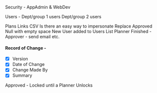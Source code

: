Security - AppAdmin & WebDev

Users - 
Dept/group 1
users
Dept/group 2
users

Plans Links
CSV 
Is there an easy way to impersonate
Replace Approved Null with empty space
New User added to Users List
Planner Finished - Approver - send email etc.


#### Record of Change - 
- [x] Version
- [x] Date of Change
- [x] Change Made By
- [x] Summary

Approved - Locked until a Planner Unlocks
